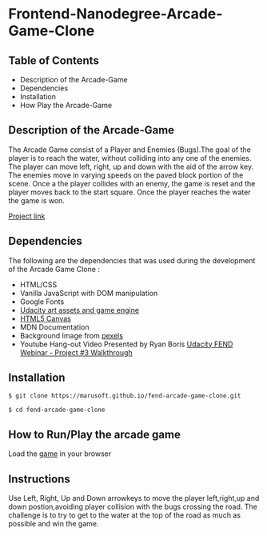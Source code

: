
# Frontend-Nanodegree-Arcade-Game-Clone

## Table of Contents
* Description of the Arcade-Game
* Dependencies
* Installation
* How Play the Arcade-Game

## Description of the Arcade-Game
The Arcade Game consist of a Player and Enemies (Bugs).The goal of the player is to reach the water, without colliding into any one of the enemies. The player can move left, right, up and down with the aid of the arrow key. The enemies move in varying speeds on the paved block portion of the scene. Once a the player collides with an enemy, the game is reset and the player moves back to the start square. Once the player reaches the water the game is won.

[Project link](https://marusoft.github.io/fend-arcade-game-clone/)


## Dependencies
The following are the dependencies that was used during the development of the Arcade Game Clone :
* HTML/CSS
* Vanilla JavaScript with DOM manipulation
* Google Fonts
* [Udacity art assets and game engine](https://github.com/udacity/frontend-nanodegree-arcade-game)
* [HTML5 Canvas](https://www.udacity.com/course/ud292)
* MDN Documentation
* Background Image from [pexels](https://www.pexels.com/)
* Youtube Hang-out Video Presented by Ryan Boris [Udacity FEND Webinar - Project #3 Walkthrough](https://www.youtube.com/watch?v=JcQYGbg0IkQ&feature=youtu.be)

## Installation

```
$ git clone https://marusoft.github.io/fend-arcade-game-clone.git

```

```
$ cd fend-arcade-game-clone

```

## How to Run/Play the arcade game

Load the [game](https://marusoft.github.io/fend-arcade-game-clone/) in your browser

## Instructions
Use Left, Right, Up and Down arrowkeys to move the player left,right,up and down postion,avoiding player collision with the bugs crossing the road. The challenge is to try to get to the water at the top of the road as much as possible and win the game.